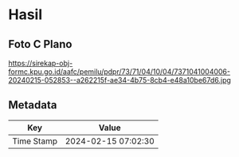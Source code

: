 # Hasil

## Foto C Plano

https://sirekap-obj-formc.kpu.go.id/aafc/pemilu/pdpr/73/71/04/10/04/7371041004006-20240215-052853--a262215f-ae34-4b75-8cb4-e48a10be67d6.jpg


## Metadata

| Key        | Value               |
| ---------- | ------------------- |
| Time Stamp | 2024-02-15 07:02:30 |




